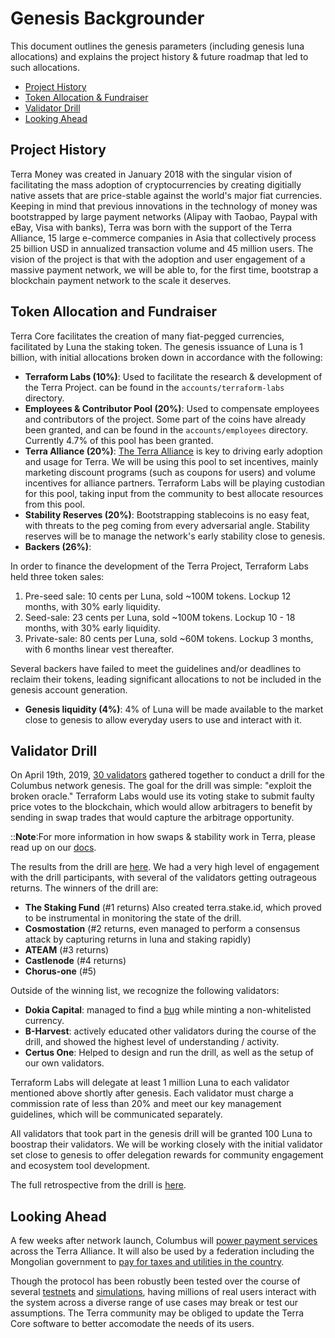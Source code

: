 # Genesis Backgrounder

This document outlines the genesis parameters (including genesis luna allocations) and explains the project history & future roadmap that led to such allocations. 

- [Project History](#Project-History)
- [Token Allocation & Fundraiser](#Token-Allocation-and-Fundraiser)
- [Validator Drill](#Validator-Drill)
- [Looking Ahead](#Looking-Ahead)


## Project History

Terra Money was created in January 2018 with the singular vision of facilitating the mass adoption of cryptocurrencies by creating digitially native assets that are price-stable against the world's major fiat currencies. Keeping in mind that previous innovations in the technology of money was bootstrapped by large payment networks (Alipay with Taobao, Paypal with eBay, Visa with banks), Terra was born with the support of the Terra Alliance, 15 large e-commerce companies in Asia that collectively process 25 billion USD in annualized transaction volume and 45 million users. The vision of the project is that with the adoption and user engagement of a massive payment network, we will be able to, for the first time, bootstrap a blockchain payment network to the scale it deserves. 
 

##  Token Allocation and Fundraiser

Terra Core facilitates the creation of many fiat-pegged currencies, facilitated by Luna the staking token. The genesis issuance of Luna is 1 billion, with initial allocations broken down in accordance with the following:  

- **Terraform Labs (10%)**: Used to facilitate the research & development of the Terra Project. can be found in the `accounts/terraform-labs` directory. 
- **Employees & Contributor Pool (20%)**: Used to compensate employees and contributors of the project. Some part of the coins have already been granted, and can be found in the `accounts/employees` directory. Currently 4.7% of this pool has been granted. 
- **Terra Alliance (20%)**: [The Terra Alliance](https://medium.com/terra-money/state-of-the-terra-alliance-d7f3ff8f6411?fbclid=IwAR2xyZ2sRi_gTHeNPH8tL_VoXpvmDq3sdWMwXaSQCAbHhQGhIEx-yHxWRio) is key to driving early adoption and usage for Terra. We will be using this pool to set incentives, mainly marketing discount programs (such as coupons for users) and volume incentives for alliance partners. Terraform Labs will be playing custodian for this pool, taking input from the community to best allocate resources from this pool. 
- **Stability Reserves (20%)**: Bootstrapping stablecoins is no easy feat, with threats to the peg coming from every adversarial angle. Stability reserves will be to manage the network's early stability close to genesis. 
- **Backers (26%)**:

In order to finance the development of the Terra Project, Terraform Labs held three token sales: 

1. Pre-seed sale: 10 cents per Luna, sold ~100M tokens. Lockup 12 months, with 30% early liquidity. 
2. Seed-sale: 23 cents per Luna, sold ~100M tokens. Lockup 10 - 18 months, with 30% early liquidity. 
3. Private-sale: 80 cents per Luna, sold ~60M tokens. Lockup 3 months, with 6 months linear vest thereafter. 

Several backers have failed to meet the guidelines and/or deadlines to reclaim their tokens, leading significant allocations to not be included in the genesis account generation. 

- **Genesis liquidity (4%)**: 4% of Luna will be made available to the market close to genesis to allow everyday users to use and interact with it. 

## Validator Drill

On April 19th, 2019, [30 validators](https://medium.com/terra-money/countdown-to-terra-mainnet-launch-f8c0b998c12a) gathered together to conduct a drill for the Columbus network genesis. The goal for the drill was simple: "exploit the broken oracle." Terraform Labs would use its voting stake to submit faulty price votes to the blockchain, which would allow arbitragers to benefit by sending in swap trades that would capture the arbitrage opportunity. 

::**Note**:For more information in how swaps & stability work in Terra, please read up on our [docs](https://docs.terra.money/features/terra-stability). 

The results from the drill are [here](drill_results.json). We had a very high level of engagement with the drill participants, with several of the validators getting outrageous returns. The winners of the drill are: 

- **The Staking Fund** (#1 returns) Also created terra.stake.id, which proved to be instrumental in monitoring the state of the drill. 
- **Cosmostation** (#2 returns, even managed to perform a consensus attack by capturing returns in luna and staking rapidly)
- **ATEAM** (#3 returns)
- **Castlenode** (#4 returns)
- **Chorus-one** (#5)

Outside of the winning list, we recognize the following validators: 
- **Dokia Capital**: managed to find a [bug](https://github.com/terra-project/core/pull/112) while minting a non-whitelisted currency.
- **B-Harvest**: actively educated other validators during the course of the drill, and showed the highest level of understanding / activity.
- **Certus One**: Helped to design and run the drill, as well as the setup of our own validators. 

Terraform Labs will delegate at least 1 million Luna to each validator mentioned above shortly after genesis. Each validator must charge a commission rate of less than 20% and meet our key management guidelines, which will be communicated separately. 

All validators that took part in the genesis drill will be granted 100 Luna to boostrap their validators. We will be working closely with the initial validator set close to genesis to offer delegation rewards for community engagement and ecosystem tool development. 

The full retrospective from the drill is [here](https://docs.google.com/document/d/1cNWCK8GyIfb1CWfn6IaoO8T80mxNsfv6rA3S06hb5As). 


## Looking Ahead

A few weeks after network launch, Columbus will [power payment services](http://fortune.com/2018/08/29/cryptocurrency-exchanges-back-32-million-stable-coin-project/) across the Terra Alliance. It will also be used by a federation including the Mongolian government to [pay for taxes and utilities in the country](https://www.forbes.com/sites/yoavvilner/2019/01/11/mongolia-starts-off-2019-with-its-eyes-on-crypto-payment-adoption/?fbclid=IwAR0GqylqQev_7JhnEGdi7lJwDgfaMZRMODqVXZbos30z1eqqlLO1lSJ9_Nk). 

Though the protocol has been robustly been tested over the course of several [testnets](https://github.com/terra-project/networks) and [simulations](https://github.com/terra-project/research), having millions of real users interact with the system across a diverse range of use cases may break or test our assumptions. The Terra community may be obliged to update the Terra Core software to better accomodate the needs of its users.